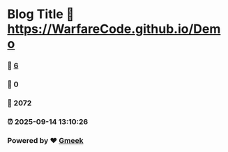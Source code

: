 # Blog Title :link: https://WarfareCode.github.io/Demo 
### :page_facing_up: [6](https://WarfareCode.github.io/Demo/tag.html) 
### :speech_balloon: 0 
### :hibiscus: 2072 
### :alarm_clock: 2025-09-14 13:10:26 
### Powered by :heart: [Gmeek](https://github.com/Meekdai/Gmeek)
